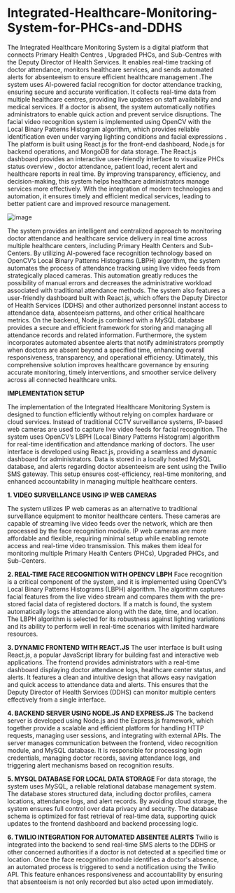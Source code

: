 # Integrated-Healthcare-Monitoring-System-for-PHCs-and-DDHS
The Integrated Healthcare Monitoring System is a digital platform that connects Primary Health Centres , Upgraded PHCs, and Sub-Centres with the Deputy Director of Health Services. It enables real-time tracking of doctor attendance, monitors healthcare services, and sends automated alerts for absenteeism to ensure efficient healthcare management .The system uses AI-powered facial recognition for doctor attendance tracking, ensuring secure and accurate verification. It collects real-time data from multiple healthcare centres, providing live updates on staff availability and medical services. If a doctor is absent, the system automatically notifies administrators to enable quick action and prevent service disruptions. The facial video recognition system is implemented using OpenCV with the Local Binary Patterns Histogram algorithm, which provides reliable identification even under varying lighting conditions and facial expressions . The platform is built using React.js for the front-end dashboard, Node.js for backend operations, and MongoDB for data storage. The React.js dashboard provides an interactive user-friendly interface to visualize PHCs status overview , doctor attendance, patient load, recent alert and healthcare reports in real time. By improving transparency, efficiency, and decision-making, this system helps healthcare administrators manage services more effectively. With the integration of modern technologies and automation, it ensures timely and efficient medical services, leading to better patient care and improved resource management.

![image](https://github.com/user-attachments/assets/73aebf14-d05d-4d7e-b8a9-a544ab0f9f5f)

The system provides an intelligent and centralized approach to monitoring doctor attendance and healthcare service delivery in real time across multiple healthcare centers, including Primary Health Centers and Sub-Centers. By utilizing AI-powered face recognition technology based on OpenCV’s Local Binary Patterns Histograms (LBPH) algorithm, the system automates the process of attendance tracking using live video feeds from strategically placed cameras. This automation greatly reduces the possibility of manual errors and decreases the administrative workload associated with traditional attendance methods. The system also features a user-friendly dashboard built with React.js, which offers the Deputy Director of Health Services (DDHS) and other authorized personnel instant access to attendance data, absenteeism patterns, and other critical healthcare metrics. On the backend, Node.js combined with a MySQL database provides a secure and efficient framework for storing and managing all attendance records and related information. Furthermore, the system incorporates automated absentee alerts that notify administrators promptly when doctors are absent beyond a specified time, enhancing overall responsiveness, transparency, and operational efficiency. Ultimately, this comprehensive solution improves healthcare governance by ensuring accurate monitoring, timely interventions, and smoother service delivery across all connected healthcare units.

**IMPLEMENTATION SETUP**

The implementation of the Integrated Healthcare Monitoring System is designed to function efficiently without relying on complex hardware or cloud services. Instead of traditional CCTV surveillance systems, IP-based web cameras are used to capture live video feeds for facial recognition. The system uses OpenCV’s LBPH (Local Binary Patterns Histogram) algorithm for real-time identification and attendance marking of doctors. The user interface is developed using React.js, providing a seamless and dynamic dashboard for administrators. Data is stored in a locally hosted MySQL database, and alerts regarding doctor absenteeism are sent using the Twilio SMS gateway. This setup ensures cost-efficiency, real-time monitoring, and enhanced accountability in managing multiple healthcare centers.

**1. VIDEO SURVEILLANCE USING IP WEB CAMERAS**

The system utilizes IP web cameras as an alternative to traditional surveillance equipment to monitor healthcare centers. These cameras are capable of streaming live video feeds over the network, which are then processed by the face recognition module. IP web cameras are more affordable and flexible, requiring minimal setup while enabling remote access and real-time video transmission. This makes them ideal for monitoring multiple Primary Health Centers (PHCs), Upgraded PHCs, and Sub-Centers.

**2. REAL-TIME FACE RECOGNITION WITH OPENCV LBPH**
Face recognition is a critical component of the system, and it is implemented using OpenCV’s Local Binary Patterns Histograms (LBPH) algorithm. The algorithm captures facial features from the live video stream and compares them with the pre-stored facial data of registered doctors. If a match is found, the system automatically logs the attendance along with the date, time, and location. The LBPH algorithm is selected for its robustness against lighting variations and its ability to perform well in real-time scenarios with limited hardware resources.


**3. DYNAMIC FRONTEND WITH REACT.JS**
The user interface is built using React.js, a popular JavaScript library for building fast and interactive web applications. The frontend provides administrators with a real-time dashboard displaying doctor attendance logs, healthcare center status, and alerts. It features a clean and intuitive design that allows easy navigation and quick access to attendance data and alerts. This ensures that the Deputy Director of Health Services (DDHS) can monitor multiple centers effectively from a single interface.

**4. BACKEND SERVER USING NODE.JS AND EXPRESS.JS**
The backend server is developed using Node.js and the Express.js framework, which together provide a scalable and efficient platform for handling HTTP requests, managing user sessions, and integrating with external APIs. The server manages communication between the frontend, video recognition module, and MySQL database. It is responsible for processing login credentials, managing doctor records, saving attendance logs, and triggering alert mechanisms based on recognition results.

**5. MYSQL DATABASE FOR LOCAL DATA STORAGE**
For data storage, the system uses MySQL, a reliable relational database management system. The database stores structured data, including doctor profiles, camera locations, attendance logs, and alert records. By avoiding cloud storage, the system ensures full control over data privacy and security. The database schema is optimized for fast retrieval of real-time data, supporting quick updates to the frontend dashboard and backend processing logic.

**6. TWILIO INTEGRATION FOR AUTOMATED ABSENTEE ALERTS**
Twilio is integrated into the backend to send real-time SMS alerts to the DDHS or other concerned authorities if a doctor is not detected at a specified time or location. Once the face recognition module identifies a doctor's absence, an automated process is triggered to send a notification using the Twilio API. This feature enhances responsiveness and accountability by ensuring that absenteeism is not only recorded but also acted upon immediately.

